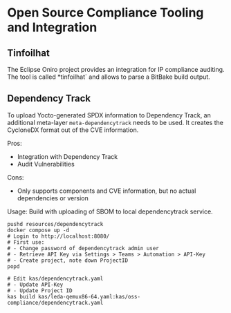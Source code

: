 # Open Source Compliance Tooling and Integration

## Tinfoilhat

The Eclipse Oniro project provides an integration for IP compliance auditing.
The tool is called *tinfoilhat` and allows to parse a BitBake build output.

## Dependency Track

To upload Yocto-generated SPDX information to Dependency Track, an additional meta-layer `meta-dependencytrack` needs to be used.
It creates the CycloneDX format out of the CVE information.

Pros:

- Integration with Dependency Track
- Audit Vulnerabilities

Cons:

- Only supports components and CVE information, but no actual dependencies or version

Usage: Build with uploading of SBOM to local dependencytrack service.

```shell
pushd resources/dependencytrack
docker compose up -d
# Login to http://localhost:8080/
# First use:
# - Change password of dependencytrack admin user
# - Retrieve API Key via Settings > Teams > Automation > API-Key
# - Create project, note down ProjectID
popd

# Edit kas/dependencytrack.yaml
# - Update API-Key
# - Update Project ID
kas build kas/leda-qemux86-64.yaml:kas/oss-compliance/dependencytrack.yaml
```


